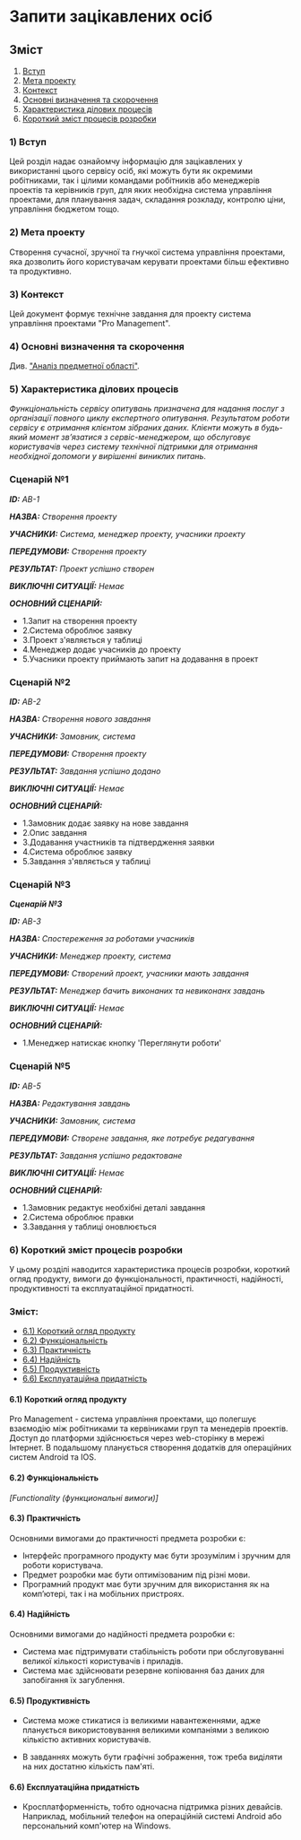 # Запити зацікавлених осіб

## Зміст

1. [Вступ](#intro)
2. [Мета проекту](#target)   
3. [Контекст](#context)
4. [Основні визначення та скорочення](#mainDef)
5. [Характеристика ділових процесів](#characteristic)
6. [Короткий зміст процесів розробки](#shortContent)       

### <a name ="intro">1) Вступ</a>

Цей розділ надає ознайомчу інформацію для зацікавлених у використанні цього сервісу осіб, які можуть бути як окремими робітниками, так і цілими командами робітників або менеджерів проектів та керівників груп, для яких необхідна система управління проектами, для планування задач, складання розкладу, контролю ціни, управління бюджетом тощо.

### <a name ="target">2) Мета проекту </a>

Створення сучасної, зручної та гнучкої система управління проектами, яка дозволить його користувачам керувати проектами більш ефективно та продуктивно.

### <a name ="context">3) Контекст </a>

Цей документ формує технічне завдання для проекту система управління проектами "Pro Management".


###  <a name ="mainDef">4) Основні визначення та скорочення </a>

Див. ["Аналіз предметної області"](https://github.com/xpadx1/project-management-system/blob/master/docs/requirements/state-of-the-art.md).


### <a name ="characteristic">5) Характеристика ділових процесів </a>

*Функціональність сервісу опитувань призначена для надання послуг з організації повного циклу експертного опитування. Результатом роботи сервісу є отримання клієнтом зібраних даних. Клієнти можуть в будь-який момент зв’язатися з сервіс-менеджером, що обслуговує користувачів через систему технічної підтримки для отримання необхідної допомоги у вирішенні виниклих питань.*

### Сценарій №1
   
***ID:*** *AB-1*
    
***НАЗВА:*** *Створення проекту*
    
***УЧАСНИКИ:*** *Система, менеджер проекту, учасники проекту*

***ПЕРЕДУМОВИ:*** *Створення проекту*

***РЕЗУЛЬТАТ:*** *Проект успішно створен*

***ВИКЛЮЧНІ СИТУАЦІЇ:*** *Немає*

***ОСНОВНИЙ СЦЕНАРІЙ:*** 
* 1.Запит на створення проекту
* 2.Система оброблює заявку 
* 3.Проект з'являється у таблиці 
* 4.Менеджер додає учасників до проекту
* 5.Учасники проекту приймають запит на додавання в проект

### Сценарій №2
   
***ID:*** *AB-2*
    
***НАЗВА:*** *Cтворення нового завдання*
    
***УЧАСНИКИ:*** *Замовник, система*

***ПЕРЕДУМОВИ:*** *Створення проекту*

***РЕЗУЛЬТАТ:*** *Завдання успішно додано*

***ВИКЛЮЧНІ СИТУАЦІЇ:*** *Немає*

***ОСНОВНИЙ СЦЕНАРІЙ:*** 
* 1.Замовник додає заявку на нове завдання
* 2.Опис завдання
* 3.Додавання участників та підтвердження заявки 
* 4.Система оброблює заявку 
* 5.Завдання з'являється у таблиці 

### Сценарій №3

***Сценарій №3***
   
***ID:*** *AB-3*
    
***НАЗВА:*** *Спостереження за роботами учасників*
    
***УЧАСНИКИ:*** *Менеджер проекту, система*

***ПЕРЕДУМОВИ:*** *Створений проект, учасники мають завдання*

***РЕЗУЛЬТАТ:*** *Менеджер бачить виконаних та невиконанх завдань*

***ВИКЛЮЧНІ СИТУАЦІЇ:*** *Немає*

***ОСНОВНИЙ СЦЕНАРІЙ:*** 
* 1.Менеджер натискає кнопку 'Переглянути роботи'

### Сценарій №5
   
***ID:*** *AB-5*
    
***НАЗВА:*** *Редактування завдань*
    
***УЧАСНИКИ:*** *Замовник, система*

***ПЕРЕДУМОВИ:*** *Створене завдання, яке потребує редагування*

***РЕЗУЛЬТАТ:*** *Завдання успішно редактоване*

***ВИКЛЮЧНІ СИТУАЦІЇ:*** *Немає*

***ОСНОВНИЙ СЦЕНАРІЙ:*** 
* 1.Замовник редактує необхібні деталі завдання
* 2.Система оброблює правки
* 3.Завдання у таблиці оновлюється 



### <a name ="shortContent">6) Короткий зміст процесів розробки </a>

У цьому розділі наводится характеристика процесів розробки, короткий огляд продукту, вимоги до функціональності, практичності, надійності, продуктивності та експлуатаційної придатності.

### <strong>Зміст:</strong>
* [6.1) Короткий огляд продукту](#1)
* [6.2) Функціональність](#2)
* [6.3) Практичність](#3)
* [6.4) Надійність](#4)
* [6.5) Продуктивність](#5)
* [6.6) Експлуатаційна придатність](#6)

#### <a name ="1">6.1) Короткий огляд продукту</a>

Pro Management - система управління проектами, що полегшує взаємодію між робітниками та кервіниками груп та менедерів проектів. Доступ до платформи здійснюється через web-сторінку в мережі Інтернет. В подальшому планується створення додатків для операційних систем Android та IOS.


#### <a name="2">6.2) Функціональність</a>

*[Functionality (функциональні вимоги)]*

#### <a name="3">6.3) Практичність</a>

Основними вимогами до практичності предмета розробки є:

* Інтерфейс програмного продукту має бути зрозумілим і зручним для роботи користувача.
* Предмет розробки має бути оптимізованим під різні мови.
* Програмний продукт має бути зручним для використання як на комп’ютері, так і на мобільних пристроях.

#### <a name="4">6.4) Надійність</a>

Основними вимогами до надійності предмета розробки є:

* Система має підтримувати стабільність роботи при обслуговуванні великої кількості користувачів і приладів.
* Система має здійснювати резервне копіювання баз даних для запобігання їх загублення.

#### <a name="5">6.5) Продуктивність</a>

* Система може стикатися із великими навантеженнями, адже планується використовування великими компаніями з великою кількістю активних користувачів.

* В завданнях можуть бути графічні зображення, тож треба виділяти на них достатню кількість пам'яті.

#### <a name="6">6.6) Експлуатаційна придатність</a>

* Кросплатформенність, тобто одночасна підтримка різних девайсів. Наприклад, мобільний телефон на операційній системі Android або персональний комп'ютер на Windows.
